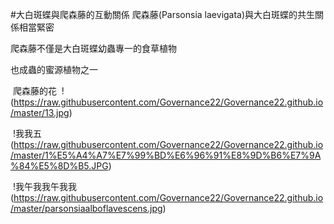#大白斑蝶與爬森藤的互動關係
爬森藤(Parsonsia laevigata)與大白斑蝶的共生關係相當緊密

爬森藤不僅是大白斑蝶幼蟲專一的食草植物

也成蟲的蜜源植物之一







 爬森藤的花
 !(https://raw.githubusercontent.com/Governance22/Governance22.github.io/master/13.jpg)





 !我我五(https://raw.githubusercontent.com/Governance22/Governance22.github.io/master/1%E5%A4%A7%E7%99%BD%E6%96%91%E8%9D%B6%E7%9A%84%E5%8D%B5.JPG)





 !我午我我午我我 (https://raw.githubusercontent.com/Governance22/Governance22.github.io/master/parsonsiaalboflavescens.jpg)
